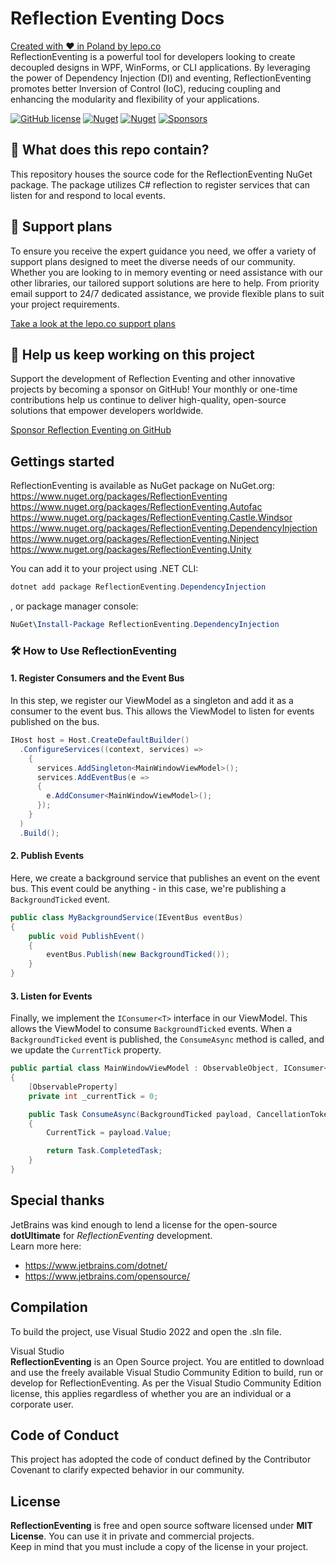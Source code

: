 # Reflection Eventing Docs

[Created with ❤ in Poland by lepo.co](https://dev.lepo.co/)  
ReflectionEventing is a powerful tool for developers looking to create decoupled designs in WPF, WinForms, or CLI applications. By leveraging the power of Dependency Injection (DI) and eventing, ReflectionEventing promotes better Inversion of Control (IoC), reducing coupling and enhancing the modularity and flexibility of your applications.

[![GitHub license](https://img.shields.io/github/license/lepoco/reflectioneventing)](https://github.com/lepoco/reflectioneventing/blob/master/LICENSE) [![Nuget](https://img.shields.io/nuget/v/ReflectionEventing)](https://www.nuget.org/packages/ReflectionEventing/) [![Nuget](https://img.shields.io/nuget/dt/ReflectionEventing?label=nuget)](https://www.nuget.org/packages/ReflectionEventing/) [![Sponsors](https://img.shields.io/github/sponsors/lepoco)](https://github.com/sponsors/lepoco)

## 👀 What does this repo contain?

This repository houses the source code for the ReflectionEventing NuGet package. The package utilizes C# reflection to register services that can listen for and respond to local events.

## 🛟 Support plans

To ensure you receive the expert guidance you need, we offer a variety of support plans designed to meet the diverse needs of our community. Whether you are looking to in memory eventing or need assistance with our other libraries, our tailored support solutions are here to help. From priority email support to 24/7 dedicated assistance, we provide flexible plans to suit your project requirements.

[Take a look at the lepo.co support plans](https://lepo.co/support)

## 🤝 Help us keep working on this project

Support the development of Reflection Eventing and other innovative projects by becoming a sponsor on GitHub! Your monthly or one-time contributions help us continue to deliver high-quality, open-source solutions that empower developers worldwide.

[Sponsor Reflection Eventing on GitHub](https://github.com/sponsors/lepoco)

## Gettings started

ReflectionEventing is available as NuGet package on NuGet.org:  
<https://www.nuget.org/packages/ReflectionEventing>  
<https://www.nuget.org/packages/ReflectionEventing.Autofac>  
<https://www.nuget.org/packages/ReflectionEventing.Castle.Windsor>  
<https://www.nuget.org/packages/ReflectionEventing.DependencyInjection>  
<https://www.nuget.org/packages/ReflectionEventing.Ninject>  
<https://www.nuget.org/packages/ReflectionEventing.Unity>

You can add it to your project using .NET CLI:

```powershell
dotnet add package ReflectionEventing.DependencyInjection
```

, or package manager console:

```powershell
NuGet\Install-Package ReflectionEventing.DependencyInjection
```

### 🛠️ How to Use ReflectionEventing

#### 1. Register Consumers and the Event Bus

In this step, we register our ViewModel as a singleton and add it as a consumer to the event bus. This allows the ViewModel to listen for events published on the bus.

```csharp
IHost host = Host.CreateDefaultBuilder()
  .ConfigureServices((context, services) =>
    {
      services.AddSingleton<MainWindowViewModel>();
      services.AddEventBus(e =>
      {
        e.AddConsumer<MainWindowViewModel>();
      });
    }
  )
  .Build();
```

#### 2. Publish Events

Here, we create a background service that publishes an event on the event bus. This event could be anything - in this case, we're publishing a `BackgroundTicked` event.

```csharp
public class MyBackgroundService(IEventBus eventBus)
{
    public void PublishEvent()
    {
        eventBus.Publish(new BackgroundTicked());
    }
}
```

#### 3. Listen for Events

Finally, we implement the `IConsumer<T>` interface in our ViewModel. This allows the ViewModel to consume `BackgroundTicked` events. When a `BackgroundTicked` event is published, the `ConsumeAsync` method is called, and we update the `CurrentTick` property.

```csharp
public partial class MainWindowViewModel : ObservableObject, IConsumer<BackgroundTicked>
{
    [ObservableProperty]
    private int _currentTick = 0;

    public Task ConsumeAsync(BackgroundTicked payload, CancellationToken cancellationToken)
    {
        CurrentTick = payload.Value;

        return Task.CompletedTask;
    }
}
```

## Special thanks

JetBrains was kind enough to lend a license for the open-source **dotUltimate** for _ReflectionEventing_ development.  
Learn more here:

- <https://www.jetbrains.com/dotnet/>
- <https://www.jetbrains.com/opensource/>

## Compilation

To build the project, use Visual Studio 2022 and open the .sln file.

Visual Studio  
**ReflectionEventing** is an Open Source project. You are entitled to download and use the freely available Visual Studio Community Edition to build, run or develop for ReflectionEventing. As per the Visual Studio Community Edition license, this applies regardless of whether you are an individual or a corporate user.

## Code of Conduct

This project has adopted the code of conduct defined by the Contributor Covenant to clarify expected behavior in our community.

## License

**ReflectionEventing** is free and open source software licensed under **MIT License**. You can use it in private and commercial projects.  
Keep in mind that you must include a copy of the license in your project.
